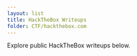 ```yaml
---
layout: list
title: HackTheBox Writeups
folder: CTF/hackthebox.com
---
```


Explore public HackTheBox writeups below.

